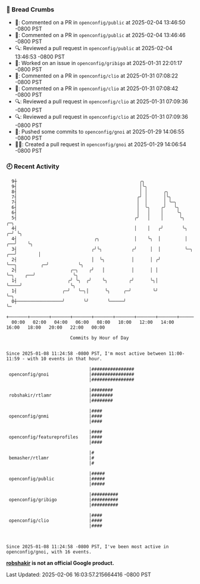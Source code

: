 ### 🍞 Bread Crumbs

 * 💬: Commented on a PR in  `openconfig/public` at 2025-02-04 13:46:50 -0800 PST
 * 💬: Commented on a PR in  `openconfig/public` at 2025-02-04 13:46:46 -0800 PST
 * 🔍: Reviewed a pull request in  `openconfig/public` at 2025-02-04 13:46:53 -0800 PST
 * 👀: Worked on an issue in `openconfig/gribigo` at 2025-01-31 22:01:17 -0800 PST
 * 💬: Commented on a PR in  `openconfig/clio` at 2025-01-31 07:08:22 -0800 PST
 * 💬: Commented on a PR in  `openconfig/clio` at 2025-01-31 07:08:42 -0800 PST
 * 🔍: Reviewed a pull request in  `openconfig/clio` at 2025-01-31 07:09:36 -0800 PST
 * 🔍: Reviewed a pull request in  `openconfig/clio` at 2025-01-31 07:09:36 -0800 PST
 * 🚢: Pushed some commits to `openconfig/gnoi` at 2025-01-29 14:06:55 -0800 PST
 * ✍🏼: Created a pull request in `openconfig/gnoi` at 2025-01-29 14:06:54 -0800 PST

### 🕘 Recent Activity
```
  9┼                                              ╭╮
  9┤                                              │╰╮
  8┤                                              │ │      ╭╮
  7┤                                             ╭╯ │      │╰╮
  7┤                                             │  │      │ ╰─╮
  6┤                                             │  ╰╮    ╭╯   ╰╮
  6┤                                             │   │    │     ╰╮
  5┤                                            ╭╯   │    │      ╰╮                         ╭─╮
  4┤                                            │    │   ╭╯       ╰╮                      ╭─╯ ╰╮
  4┤                             ╭╮             │    ╰╮  │         │                   ╭──╯    ╰╮
  3┤                            ╭╯╰╮           ╭╯     │  │         ╰─╮              ╭──╯        │
  2┤                            │  ╰╮          │      │ ╭╯           ╰──╮         ╭─╯           ╰╮
  2┤                    ╭─╮    ╭╯   │          │      │ │               ╰─╮    ╭──╯              ╰╮
  1┤                   ╭╯ ╰╮  ╭╯    ╰╮        ╭╯      ╰╮│                 ╰────╯                  ╰╮
  1┤                 ╭─╯   ╰─╮│      ╰╮     ╭─╯        ╰╯                                          ╰─╮
  0┼─────────────────╯       ╰╯       ╰─────╯                                                        ╰─
    +───────+───────+───────+───────+───────+───────+───────+───────+───────+───────+───────+───────+────
  00:00   02:00   04:00   06:00   08:00   10:00   12:00   14:00   16:00   18:00   20:00   22:00   00:00   

						Commits by Hour of Day


Since 2025-01-08 11:24:58 -0800 PST, I'm most active between 11:00-11:59 - with 10 events in that hour.

```



```
                               |################
 openconfig/gnoi               |################
                               |################

                               |########
 robshakir/rtlamr              |########
                               |########

                               |####
 openconfig/gnmi               |####
                               |####

                               |####
 openconfig/featureprofiles    |####
                               |####

                               |#
 bemasher/rtlamr               |#
                               |#

                               |#####
 openconfig/public             |#####
                               |#####

                               |##########
 openconfig/gribigo            |##########
                               |##########

                               |####
 openconfig/clio               |####
                               |####



Since 2025-01-08 11:24:58 -0800 PST, I've been most active in openconfig/gnoi, with 16 events.

```
**[robshakir](mailto:robjs@google.com) is not an official Google product.**  


Last Updated: 2025-02-06 16:03:57.215664416 -0800 PST
